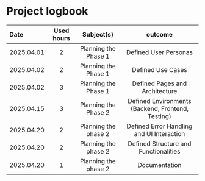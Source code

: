 
# Project logbook

| Date  | Used hours | Subject(s) |  outcome |
| :---  |     :---:      |     :---:      |     :---:      |
| 2025.04.01 | 2 | Planning the Phase 1  | Defined User Personas  |
| 2025.04.02 | 2 | Planning the Phase 1  | Defined Use Cases  |
| 2025.04.02 | 3 | Planning the Phase 1  | Defined Pages and Architecture  |
| 2025.04.15 | 3 | Planning the Phase 2  | Defined Environments (Backend, Frontend, Testing)   |
| 2025.04.20 | 2 | Planning the phase 2  | Defined Error Handling and UI Interaction  |
| 2025.04.20 | 2 | Planning the phase 2  | Defined Structure and Functionalities  |
| 2025.04.20 | 1 | Planning the phase 2  | Documentation  |
